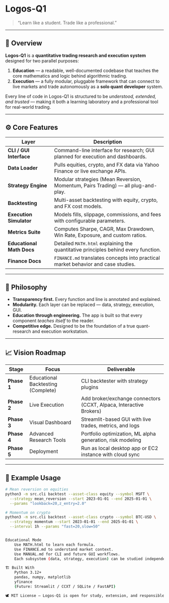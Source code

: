 # Logos-Q1

> “Learn like a student. Trade like a professional.”

---

## 🔷 Overview
**Logos-Q1** is a **quantitative trading research and execution system** designed for two parallel purposes:

1. **Education** — a readable, well-documented codebase that teaches the core mathematics and logic behind algorithmic trading.
2. **Execution** — a fully modular, pluggable framework that can connect to live markets and trade autonomously as a **solo quant developer** system.

Every line of code in Logos-Q1 is structured to be *understood, extended, and trusted* — making it both a learning laboratory and a professional tool for real-world trading.

---

## ⚙️ Core Features
| Layer | Description |
|--------|--------------|
| **CLI / GUI Interface** | Command-line interface for research; GUI planned for execution and dashboards. |
| **Data Loader** | Pulls equities, crypto, and FX data via Yahoo Finance or live exchange APIs. |
| **Strategy Engine** | Modular strategies (Mean Reversion, Momentum, Pairs Trading) — all plug-and-play. |
| **Backtesting** | Multi-asset backtesting with equity, crypto, and FX cost models. |
| **Execution Simulator** | Models fills, slippage, commissions, and fees with configurable parameters. |
| **Metrics Suite** | Computes Sharpe, CAGR, Max Drawdown, Win Rate, Exposure, and custom ratios. |
| **Educational Math Docs** | Detailed `MATH.html` explaining the quantitative principles behind every function. |
| **Finance Docs** | `FINANCE.md` translates concepts into practical market behavior and case studies. |

---

## 🧠 Philosophy
- **Transparency first.** Every function and line is annotated and explained.
- **Modularity.** Each layer can be replaced — data, strategy, execution, GUI.
- **Education through engineering.** The app is built so that every component *teaches itself* to the reader.
- **Competitive edge.** Designed to be the foundation of a true quant-research and execution workstation.

---

## 📈 Vision Roadmap
| Stage | Focus | Deliverable |
|--------|--------|-------------|
| **Phase 1** | Educational Backtesting (Complete) | CLI backtester with strategy plugins |
| **Phase 2** | Live Execution | Add broker/exchange connectors (CCXT, Alpaca, Interactive Brokers) |
| **Phase 3** | Visual Dashboard | Streamlit-based GUI with live trades, metrics, and logs |
| **Phase 4** | Advanced Research Tools | Portfolio optimization, ML alpha generation, risk modeling |
| **Phase 5** | Deployment | Run as local desktop app or EC2 instance with cloud sync |

---

## 🧩 Example Usage
```bash
# Mean reversion on equities
python3 -m src.cli backtest --asset-class equity --symbol MSFT \
  --strategy mean_reversion --start 2023-01-01 --end 2025-01-01 \
  --params "lookback=20,z_entry=2.0"

# Momentum on crypto
python3 -m src.cli backtest --asset-class crypto --symbol BTC-USD \
  --strategy momentum --start 2023-01-01 --end 2025-01-01 \
  --interval 1h --params "fast=20,slow=50"


Educational Mode
    Use MATH.html to learn each formula.
    Use FINANCE.md to understand market context.
    Use MANUAL.md for CLI and future GUI workflows.
    Each subsystem (data, strategy, execution) can be studied independently or extended as a course module.

🏗️ Built With
    Python 3.12+
    pandas, numpy, matplotlib
    yfinance
    (Future: Streamlit / CCXT / SQLite / FastAPI)

🕊️ MIT License — Logos-Q1 is open for study, extension, and responsible live trading use.